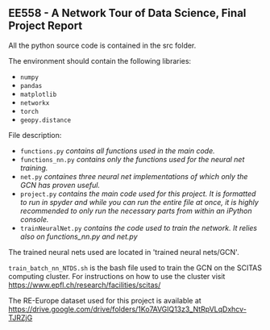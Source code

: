 ## EE558 - A Network Tour of Data Science, Final Project Report

All the python source code is contained in the src folder.

The environment should contain the following libraries:
  - `numpy`
  - `pandas`
  - `matplotlib`
  - `networkx`
  - `torch`
  - `geopy.distance`
  
File description:
  - `functions.py` *contains all functions used in the main code.*
  - `functions_nn.py` *contains only the functions used for the neural net training.*
  - `net.py` *containes three neural net implementations of which only the GCN has proven useful.*
  - `project.py` *contains the main code used for this project. It is formatted to run in spyder and while you can run the entire file at once, it is highly recommended to only run the necessary parts from within an iPython console.*
  - `trainNeuralNet.py` *contains the code used to train the network. It relies also on functions_nn.py and net.py*
    
The trained neural nets used are located in 'trained neural nets/GCN'.

`train_batch_nn_NTDS.sh` is the bash file used to train the GCN on the SCITAS computing cluster.
For instructions on how to use the cluster visit https://www.epfl.ch/research/facilities/scitas/

The RE-Europe dataset used for this project is available at https://drive.google.com/drive/folders/1Ko7AVGlQ13z3_NtRpVLqDxhcv-TJRZjG
